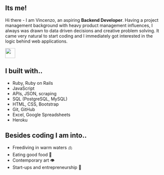 ## Its me!
Hi there - I am Vincenzo, an aspiring **Backend Developer**. Having a project management background with heavy product management influences, I always was drawn to data driven decisions and creative problem solving. It came very natural to start coding and I immediately got interested in the logic behind web applications.

<a href="https://www.linkedin.com/in/galantevincenzo/" target="_blank" ><img src="https://upload.wikimedia.org/wikipedia/commons/c/ca/LinkedIn_logo_initials.png" width=32 height=32></a>

## I built with..
- Ruby, Ruby on Rails 
- JavaScript
- APIs, JSON, scraping
- SQL (PostgreSQL, MySQL)
- HTML, CSS, Bootstrap
- Git, GitHub
- Excel, Google Spreadsheets
- Heroku

## Besides coding I am into..
- Freediving in warm waters 🫁 
- Eating good food 👄 
- Contemporary art 👁  
- Start-ups and entrepreneurship 🧠

